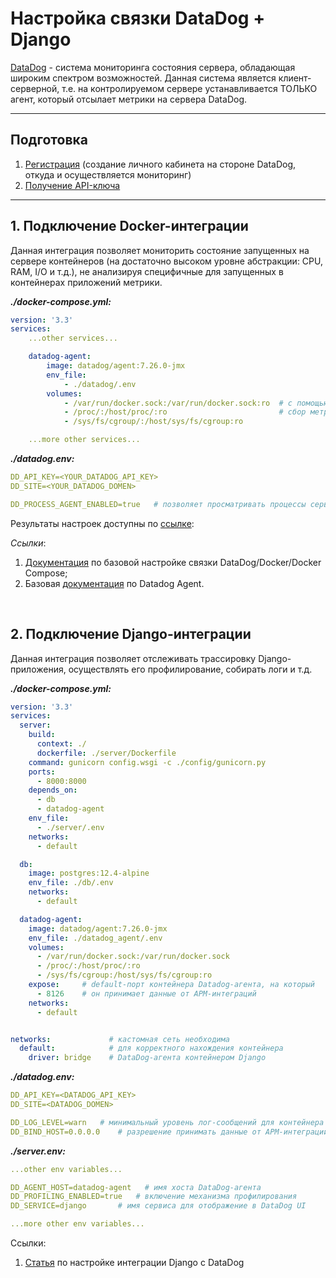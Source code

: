 # Настройка связки DataDog + Django

[DataDog](https://www.datadoghq.com/) - система мониторинга состояния сервера, обладающая широким спектром возможностей.
Данная система является клиент-серверной, т.е. на контролируемом сервере устанавливается ТОЛЬКО агент, который отсылает метрики на сервера DataDog.

---

## Подготовка

1. [Регистрация](https://app.datadoghq.com/signup) (создание личного кабинета на стороне DataDog, откуда и осуществляется мониторинг)
2. [Получение API-ключа](https://app.datadoghq.eu/account/settings#api)

---

## 1. Подключение Docker-интеграции

Данная интеграция позволяет мониторить состояние запущенных на сервере контейнеров (на достаточно высоком уровне абстракции: CPU, RAM, I/O и т.д.), не анализируя специфичные для запущенных в контейнерах приложений метрики.

***./docker-compose.yml:***

```yaml
version: '3.3'
services:
    ...other services...

    datadog-agent:
        image: datadog/agent:7.26.0-jmx
        env_file:
            - ./datadog/.env
        volumes:
            - /var/run/docker.sock:/var/run/docker.sock:ro  # с помощью вольюмов осуществляется
            - /proc/:/host/proc/:ro                         # сбор метрик с контейнеров/сервера
            - /sys/fs/cgroup/:/host/sys/fs/cgroup:ro

    ...more other services...
```

***./datadog.env:***

```yaml
DD_API_KEY=<YOUR_DATADOG_API_KEY>
DD_SITE=<YOUR_DATADOG_DOMEN>

DD_PROCESS_AGENT_ENABLED=true   # позволяет просматривать процессы сервера/контейнеров в DataDog
```

Результаты настроек доступны по [ссылке](https://app.datadoghq.eu/containers):

*Ссылки*:

1. [Документация](https://docs.datadoghq.com/integrations/faq/compose-and-the-datadog-agent/) по базовой настройке связки DataDog/Docker/Docker Compose;
2. Базовая [документация](https://docs.datadoghq.com/agent/docker/?tab=standard) по Datadog Agent.

<br>

## 2. Подключение Django-интеграции

Данная интеграция позволяет отслеживать трассировку Django-приложения, осуществлять его профилирование, собирать логи и т.д.

***./docker-compose.yml:***

```yaml
version: '3.3'
services:
  server:
    build:
      context: ./
      dockerfile: ./server/Dockerfile
    command: gunicorn config.wsgi -c ./config/gunicorn.py
    ports:
      - 8000:8000
    depends_on:
      - db
      - datadog-agent
    env_file:
      - ./server/.env
    networks:
      - default

  db:
    image: postgres:12.4-alpine
    env_file: ./db/.env
    networks:
      - default

  datadog-agent:
    image: datadog/agent:7.26.0-jmx
    env_file: ./datadog_agent/.env
    volumes:
      - /var/run/docker.sock:/var/run/docker.sock
      - /proc/:/host/proc/:ro
      - /sys/fs/cgroup:/host/sys/fs/cgroup:ro
    expose:     # default-порт контейнера Datadog-агента, на который 
      - 8126    # он принимает данные от APM-интеграций
    networks:
      - default


networks:             # кастомная сеть необходима
  default:            # для корректного нахождения контейнера
    driver: bridge    # DataDog-агента контейнером Django
```

***./datadog.env:***

```yaml
DD_API_KEY=<DATADOG_API_KEY>
DD_SITE=<DATADOG_DOMEN>

DD_LOG_LEVEL=warn   # минимальный уровень лог-сообщений для контейнера DataDog-агента
DD_BIND_HOST=0.0.0.0    # разрешение принимать данные от APM-интеграций со всей локальной сети, в которой находится DataDog-агент
```

***./server.env:***

```yaml
...other env variables...

DD_AGENT_HOST=datadog-agent   # имя хоста DataDog-агента
DD_PROFILING_ENABLED=true   # включение механизма профилирования
DD_SERVICE=django       # имя сервиса для отображение в DataDog UI

...more other env variables...
```

Ссылки:
1. [Статья](https://www.datadoghq.com/blog/monitoring-django-performance/) по настройке интеграции Django с DataDog
